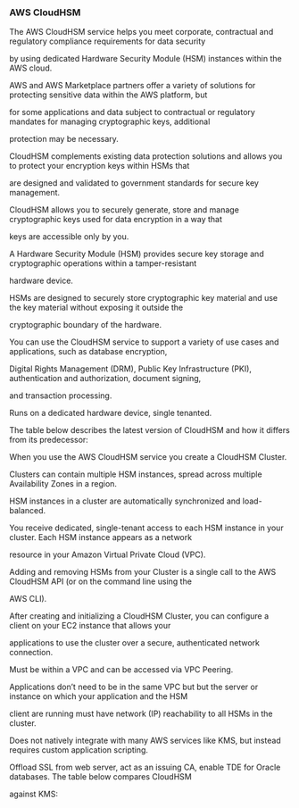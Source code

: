 ### AWS CloudHSM


The AWS CloudHSM service helps you meet corporate, contractual and regulatory compliance requirements for data security

by using dedicated Hardware Security Module (HSM) instances within the AWS cloud.


AWS and AWS Marketplace partners offer a variety of solutions for protecting sensitive data within the AWS platform, but

for some applications and data subject to contractual or regulatory mandates for managing cryptographic keys, additional

protection may be necessary.


CloudHSM complements existing data protection solutions and allows you to protect your encryption keys within HSMs that

are designed and validated to government standards for secure key management.


CloudHSM allows you to securely generate, store and manage cryptographic keys used for data encryption in a way that

keys are accessible only by you.


A Hardware Security Module (HSM) provides secure key storage and cryptographic operations within a tamper-resistant

hardware device.


HSMs are designed to securely store cryptographic key material and use the key material without exposing it outside the

cryptographic boundary of the hardware.


You can use the CloudHSM service to support a variety of use cases and applications, such as database encryption,

Digital Rights Management (DRM), Public Key Infrastructure (PKI), authentication and authorization, document signing,

and transaction processing.


Runs on a dedicated hardware device, single tenanted.


The table below describes the latest version of CloudHSM and how it differs from its predecessor:


When you use the AWS CloudHSM service you create a CloudHSM Cluster.


Clusters can contain multiple HSM instances, spread across multiple Availability Zones in a region.


HSM instances in a cluster are automatically synchronized and load-balanced.


You receive dedicated, single-tenant access to each HSM instance in your cluster. Each HSM instance appears as a network

resource in your Amazon Virtual Private Cloud (VPC).


Adding and removing HSMs from your Cluster is a single call to the AWS CloudHSM API (or on the command line using the

AWS CLI).


After creating and initializing a CloudHSM Cluster, you can configure a client on your EC2 instance that allows your

applications to use the cluster over a secure, authenticated network connection.


Must be within a VPC and can be accessed via VPC Peering.


Applications don’t need to be in the same VPC but but the server or instance on which your application and the HSM

client are running must have network (IP) reachability to all HSMs in the cluster.


Does not natively integrate with many AWS services like KMS, but instead requires custom application scripting.


Offload SSL from web server, act as an issuing CA, enable TDE for Oracle databases. The table below compares CloudHSM

against KMS:

